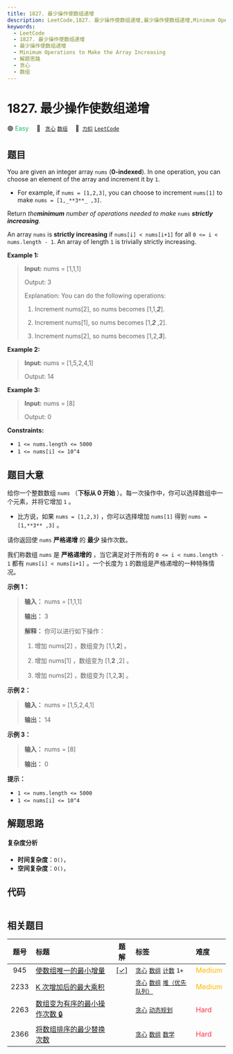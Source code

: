 ```yaml
---
title: 1827. 最少操作使数组递增
description: LeetCode,1827. 最少操作使数组递增,最少操作使数组递增,Minimum Operations to Make the Array Increasing,解题思路,贪心,数组
keywords:
  - LeetCode
  - 1827. 最少操作使数组递增
  - 最少操作使数组递增
  - Minimum Operations to Make the Array Increasing
  - 解题思路
  - 贪心
  - 数组
---
```


# 1827. 最少操作使数组递增

🟢 <font color=#15bd66>Easy</font>&emsp; 🔖&ensp; [`贪心`](/tag/greedy.md) [`数组`](/tag/array.md)&emsp; 🔗&ensp;[`力扣`](https://leetcode.cn/problems/minimum-operations-to-make-the-array-increasing) [`LeetCode`](https://leetcode.com/problems/minimum-operations-to-make-the-array-increasing)

## 题目

You are given an integer array `nums` (**0-indexed**). In one operation, you
can choose an element of the array and increment it by `1`.

  * For example, if `nums = [1,2,3]`, you can choose to increment `nums[1]` to make `nums = [1,_**3**_ ,3]`.

Return _the**minimum** number of operations needed to make_ `nums`
_**strictly** **increasing**._

An array `nums` is **strictly increasing** if `nums[i] < nums[i+1]` for all `0
<= i < nums.length - 1`. An array of length `1` is trivially strictly
increasing.



**Example 1:**

> 
> 
> 
> 
> 
> **Input:** nums = [1,1,1]
> 
> Output: 3
> 
> Explanation: You can do the following operations:
> 
> 1) Increment nums[2], so nums becomes [1,1,_**2**_].
> 
> 2) Increment nums[1], so nums becomes [1,_**2**_ ,2].
> 
> 3) Increment nums[2], so nums becomes [1,2,_**3**_].

**Example 2:**

> 
> 
> 
> 
> 
> **Input:** nums = [1,5,2,4,1]
> 
> Output: 14

**Example 3:**

> 
> 
> 
> 
> 
> **Input:** nums = [8]
> 
> Output: 0

**Constraints:**

  * `1 <= nums.length <= 5000`
  * `1 <= nums[i] <= 10^4`


## 题目大意

给你一个整数数组 `nums` （**下标从 0 开始** ）。每一次操作中，你可以选择数组中一个元素，并将它增加 `1` 。

  * 比方说，如果 `nums = [1,2,3]` ，你可以选择增加 `nums[1]` 得到 `nums = [1,**3** ,3]` 。

请你返回使 `nums` **严格递增** 的 **最少** 操作次数。

我们称数组 `nums` 是 **严格递增的** ，当它满足对于所有的 `0 <= i < nums.length - 1` 都有 `nums[i] <
nums[i+1]` 。一个长度为 `1` 的数组是严格递增的一种特殊情况。

**示例 1：**

> 
> 
> 
> 
> 
> **输入：** nums = [1,1,1]
> 
> **输出：** 3
> 
> **解释：** 你可以进行如下操作：
> 
> 1) 增加 nums[2] ，数组变为 [1,1,**2**] 。
> 
> 2) 增加 nums[1] ，数组变为 [1,**2** ,2] 。
> 
> 3) 增加 nums[2] ，数组变为 [1,2,**3**] 。
> 
> 

**示例 2：**

> 
> 
> 
> 
> 
> **输入：** nums = [1,5,2,4,1]
> 
> **输出：** 14
> 
> 

**示例 3：**

> 
> 
> 
> 
> 
> **输入：** nums = [8]
> 
> **输出：** 0
> 
> 

**提示：**

  * `1 <= nums.length <= 5000`
  * `1 <= nums[i] <= 10^4`


## 解题思路

#### 复杂度分析

- **时间复杂度**：`O()`，
- **空间复杂度**：`O()`，

## 代码

```javascript

```

## 相关题目

<!-- prettier-ignore -->
| 题号 | 标题 | 题解 | 标签 | 难度 |
| :------: | :------ | :------: | :------ | :------ |
| 945 | [使数组唯一的最小增量](https://leetcode.com/problems/minimum-increment-to-make-array-unique) | [[✓]](/problem/0945.md) |  [`贪心`](/tag/greedy.md) [`数组`](/tag/array.md) [`计数`](/tag/counting.md) `1+` | <font color=#ffb800>Medium</font> |
| 2233 | [K 次增加后的最大乘积](https://leetcode.com/problems/maximum-product-after-k-increments) |  |  [`贪心`](/tag/greedy.md) [`数组`](/tag/array.md) [`堆（优先队列）`](/tag/heap-priority-queue.md) | <font color=#ffb800>Medium</font> |
| 2263 | [数组变为有序的最小操作次数 🔒](https://leetcode.com/problems/make-array-non-decreasing-or-non-increasing) |  |  [`贪心`](/tag/greedy.md) [`动态规划`](/tag/dynamic-programming.md) | <font color=#ff334b>Hard</font> |
| 2366 | [将数组排序的最少替换次数](https://leetcode.com/problems/minimum-replacements-to-sort-the-array) |  |  [`贪心`](/tag/greedy.md) [`数组`](/tag/array.md) [`数学`](/tag/math.md) | <font color=#ff334b>Hard</font> |